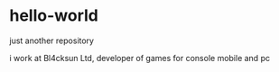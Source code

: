 # hello-world
just another repository

i work at Bl4cksun Ltd, developer of games for console mobile and pc
